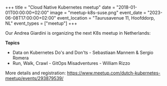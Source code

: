 +++
title = "Cloud Native Kubernetes meetup"
date = "2018-01-01T00:00:00+02:00"
image = "meetup-k8s-suse.png"
event_date = "2023-06-08T17:00:00+02:00"
event_location = "Taurusavenue 11, Hoofddorp, NL"
event_types = ["meetup"]
+++

Our Andrea Giardini is organizing the next K8s meetup in Netherlands:

**Topics**

- Data on Kubernetes Do's and Don'ts - Sebastiaan Mannem & Sergio Romera
- Run, Walk, Crawl - GitOps Misadventures - William Rizzo

More details and registration:
https://www.meetup.com/dutch-kubernetes-meetup/events/293879539/
